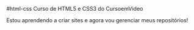 #html-css
Curso de HTML5 e CSS3 do CursoemVideo

Estou aprendendo a criar sites e agora vou gerenciar meus repositórios!
